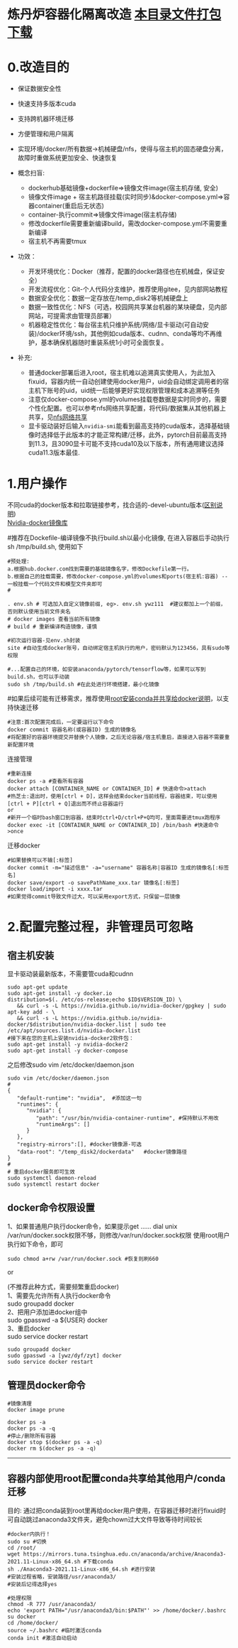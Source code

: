 
# 炼丹炉容器化隔离改造 [本目录文件打包下载](https://raw.githubusercontent.com/ywz978020607/History/master/cv%E7%A0%94%E7%A9%B6%E7%94%9F%E6%97%A5%E5%B8%B8Lab/mydocker/mydocker.zip)

# 0.改造目的
- 保证数据安全性
- 快速支持多版本cuda
- 支持跨机器环境迁移
- 方便管理和用户隔离
- 实现环境/docker/所有数据->机械硬盘/nfs，使得与宿主机的固态硬盘分离，故障时重做系统更加安全、快速恢复
- 概念扫盲:
  - dockerhub基础镜像+dockerfile=>镜像文件image(宿主机存储, 安全)   
  - 镜像文件image + 宿主机路径挂载(实时同步)&docker-compose.yml=>容器container(重启后无状态)
  - container-执行commit=>镜像文件image(宿主机存储)
  - 修改dockerfile需要重新编译build，需改docker-compose.yml不需要重新编译
  - 宿主机不再需要tmux

- 功效：
  - 开发环境优化：Docker（推荐，配置的docker路径也在机械盘，保证安全）
  - 开发流程优化：Git-个人代码分支维护，推荐使用gitee，见内部网站教程
  - 数据安全优化：数据一定存放在/temp_disk2等机械硬盘上
  - 数据一致性优化：NFS（可选，校园网共享某台机器的某块硬盘，见内部网站，可提需求由管理员部署）
  - 机器稳定性优化：每台宿主机只维护系统/网络/显卡驱动(可自动安装)/docker环境/ssh，其他例如cuda版本、cudnn、conda等均不再维护，基本确保机器随时重装系统1小时可全面恢复。

- 补充:
  - 普通docker部署后进入root，宿主机难以追溯真实使用人，为此加入fixuid，容器内统一自动创建使用docker用户，uid会自动绑定调用者的宿主机下账号的uid，uid统一后能够更好实现权限管理和成本追溯等任务
  - 注意仅docker-compose.yml的volumes挂载卷数据是实时同步的，需要个性化配置。也可以参考nfs网络共享配置，将代码/数据集从其他机器上共享，见[nfs网络共享](../nfs网络共享配置/)
  - 显卡驱动装好后输入`nvidia-smi`能看到最高支持的cuda版本，选择基础镜像时选择低于此版本的才能正常构建/迁移，此外，pytorch目前最高支持到11.3，且3090显卡可能不支持cuda10及以下版本，所有通用建议选择cuda11.3版本最佳.

# 1.用户操作

不同cuda的docker版本和拉取链接参考，找合适的-devel-ubuntu版本([区别说明](https://blog.csdn.net/u011622208/article/details/113650011))  
[Nvidia-docker镜像库](https://hub.docker.com/r/nvidia/cuda/tags)

#推荐在Dockefile-编译镜像不执行build.sh以最小化镜像, 在进入容器后手动执行sh /tmp/build.sh, 使用如下  
```
#预处理:
a.根据hub.docker.com找到需要的基础镜像名字，修改Dockefile第一行。
b.根据自己的挂载需要，修改docker-compose.yml的volumes和ports(宿主机:容器) -- 一般挂载一个代码文件和模型文件夹即可
#

. env.sh # 可选加入自定义镜像前缀, eg>. env.sh ywz111  #建议都加上一个前缀，否则默认使用当前文件夹名
# docker images 查看当前所有镜像
# build # 重新编译构造镜像，谨慎

#初次运行容器-见env.sh封装 
site #自动生成docker账号，自动绑定宿主机执行的用户，密码默认为123456，具有sudo等权限

#...配置自己的环境，如安装anaconda/pytorch/tensorflow等，如果可以写到build.sh，也可以手动装
sudo sh /tmp/build.sh #在此处进行环境搭建，最小化镜像
```
#如果后续可能有迁移需求，推荐使用[root安装conda并共享给docker说明](#rootconda)，以支持快速迁移

```
#注意:首次配置完成后，一定要运行以下命令
docker commit 容器名称(或容器ID) 生成的镜像名
#将配置好的容器环境提交并替换个人镜像，之后无论容器/宿主机重启，直接进入容器不需要重新配置环境
```

连接管理
```
#重新连接  
docker ps -a #查看所有容器
docker attach [CONTAINER_NAME or CONTAINER_ID] # 快速命令>attach
#热芝士:退出时，使用[ctrl + D]，这样会结束docker当前线程，容器结束，可以使用[ctrl + P][ctrl + Q]退出而不终止容器运行
or
#新开一个临时bash窗口到容器，结束时ctrl+D/ctrl+P+Q均可，里面需要进tmux跑程序
docker exec -it [CONTAINER_NAME or CONTAINER_ID] /bin/bash #快速命令>once
```

迁移docker
```
#如果替换可以不输[:标签]
docker commit -m="描述信息" -a="username" 容器名称|容器ID 生成的镜像名[:标签名]
docker save/export -o savePathName_xxx.tar 镜像名[:标签] 
docker load/import -i xxxx.tar
#如果觉得commit导致文件过大，可以采用export方式，只保留一层镜像
```

# 2.配置完整过程，非管理员可忽略  
## 宿主机安装
显卡驱动装最新版本，不需要管cuda和cudnn  
```
sudo apt-get update
sudo apt-get install -y docker.io
distribution=$(. /etc/os-release;echo $ID$VERSION_ID) \
   && curl -s -L https://nvidia.github.io/nvidia-docker/gpgkey | sudo apt-key add - \
   && curl -s -L https://nvidia.github.io/nvidia-docker/$distribution/nvidia-docker.list | sudo tee /etc/apt/sources.list.d/nvidia-docker.list
#接下来在您的主机上安装nvidia-docker2软件包：
sudo apt-get install -y nvidia-docker2
sudo apt-get install -y docker-compose
```
之后修改sudo vim /etc/docker/daemon.json 
```
sudo vim /etc/docker/daemon.json 
#
{
   "default-runtime": "nvidia",  #添加这一句
   "runtimes": {
      "nvidia": {
         "path": "/usr/bin/nvidia-container-runtime", #保持默认不用改
         "runtimeArgs": []
      }
   },
   "registry-mirrors":[], #docker镜像源-可选
   "data-root": "/temp_disk2/dockerdata"   #docker镜像路径
}
#
# 重启docker服务即可生效
sudo systemctl daemon-reload
sudo systemctl restart docker
```


## docker命令权限设置
1、如果普通用户执行docker命令，如果提示get …… dial unix /var/run/docker.sock权限不够，则修改/var/run/docker.sock权限
使用root用户执行如下命令，即可
```
sudo chmod a+rw /var/run/docker.sock #恢复则刷660
```

or  

(不推荐此种方式，需要频繁重启docker)  
1、需要先允许所有人执行docker命令  
sudo groupadd docker  
2、把用户添加进docker组中  
sudo gpasswd -a ${USER} docker  
3、重启docker  
sudo service docker restart  
```
sudo groupadd docker  
sudo gpasswd -a [ywz/dyf/zyt] docker  
sudo service docker restart  
```

## 管理员docker命令
```
#镜像清理
docker image prune

docker ps -a
docker ps -a -q
#停止/删除所有容器
docker stop $(docker ps -a -q)
docker rm $(docker ps -a -q)
```

----

## <span id="rootconda">容器内部使用root配置conda共享给其他用户/conda迁移</span>
目的: 通过把conda装到root里再给docker用户使用，在容器迁移时进行fixuid时可自动跳过anaconda3文件夹，避免chown过大文件导致等待时间较长
```
#docker内执行！
sudo su #切换
cd /root/
wget https://mirrors.tuna.tsinghua.edu.cn/anaconda/archive/Anaconda3-2021.11-Linux-x86_64.sh #下载conda
sh ./Anaconda3-2021.11-Linux-x86_64.sh #进行安装
#安装过程省略，安装路径/usr/anaconda3/
#安装后记得选择yes

#处理权限
chmod -R 777 /usr/anaconda3/
echo 'export PATH="/usr/anaconda3/bin:$PATH"' >> /home/docker/.bashrc
su docker
cd /home/docker/
source ~/.bashrc #临时激活conda
conda init #激活自动启动
```
